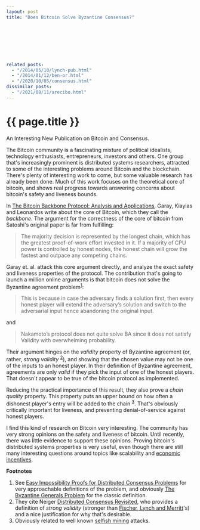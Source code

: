 ```yaml
---
layout: post
title: "Does Bitcoin Solve Byzantine Consensus?"








related_posts:
  - "/2014/05/10/lynch-pub.html"
  - "/2014/01/12/ben-or.html"
  - "/2020/10/05/consensus.html"
dissimilar_posts:
  - "/2021/08/11/arecibo.html"
---
```

{{ page.title }}
================

<p class="meta">An Interesting New Publication on Bitcoin and Consensus.</p>

The Bitcoin community is a fascinating mixture of political idealists, technology enthusiasts, entrepreneurs, investors and others. One group that's increasingly prominent is distributed systems researchers, attracted to some of the interesting problems around Bitcoin and the blockchain. There's plenty of interesting work to come, but some valuable research has already been done. Much of this work focuses on the theoretical core of bitcoin, and shows real progress towards answering concerns about bitcoin's safety and liveness bounds.

In [The Bitcoin Backbone Protocol: Analysis and Applications](https://eprint.iacr.org/2014/765.pdf), Garay, Kiayias and Leonardos write about the core of Bitcoin, which they call the *backbone*. The argument for the correctness of the core of bitcoin from Satoshi's original paper is far from fulfilling:

> The majority decision is represented by the longest chain, which has the greatest proof-of-work effort invested in it. If a majority of CPU power is controlled by honest nodes, the honest chain will grow the fastest and outpace any competing chains.

Garay et. al. attack this core argument directly, and analyze the exact safety and liveness properties of the protocol. The contribution that's going to launch a million online arguments is that bitcoin does not solve the Byzantine agreement problem<sup>[1](#foot1)</sup>:

> This is because in case the adversary finds a solution first, then every honest player will extend the adversary’s solution and switch to the adversarial input hence abandoning the original input.

and

> Nakamoto’s protocol does not quite solve BA since it does not satisfy Validity with overwhelming probability.

Their argument hinges on the *validity* property of Byzantine agreement (or, rather, *strong validity* <sup>[2](#foot2)</sup>), and showing that the chosen value may not be one of the inputs to an honest player. In their definition of Byzantine agreement, agreements are only *valid* if they pick the input of one of the honest players. That doesn't appear to be true of the bitcoin protocol as implemented.

Reducing the practical importance of this result, they also prove a *chain quality* property. This property puts an upper bound on how often a dishonest player's entry will be added to the chain <sup>[3](#foot3)</sup>. That's obviously critically important for liveness, and preventing denial-of-service against honest players.

I find this kind of research on Bitcoin very interesting. The community has very strong opinions on the safety and liveness of bitcoin. Until recently, there was little evidence to support these opinions. Proving bitcoin's distributed systems properties is very useful, even though there are still many interesting questions around topics like scalability and [economic incentives](http://www.jbonneau.com/doc/BMCNKF15-IEEESP-bitcoin.pdf).

**Footnotes**

 1. <a name="foot1"></a> See [Easy Impossibility Proofs for Distributed Consensus Problems](http://groups.csail.mit.edu/tds/papers/Lynch/podc85.pdf) for very approachable definitions of the problem, and obviously [The Byzantine Generals Problem](http://research.microsoft.com/en-us/um/people/lamport/pubs/byz.pdf) for the classic definition.
 2. <a name="foot2"></a> They cite Neiger [Distributed Consensus Revisited](https://smartech.gatech.edu/bitstream/handle/1853/6776/GIT-CC-93-45.pdf), who provides a definition of *strong validity* (stronger than [Fischer, Lynch and Merritt](http://groups.csail.mit.edu/tds/papers/Lynch/podc85.pdf)'s) and a nice justification for why that's desirable.
 3. <a name="foot3"></a> Obviously related to well known [selfish mining](https://freedom-to-tinker.com/blog/randomwalker/why-the-cornell-paper-on-bitcoin-mining-is-important/) attacks.